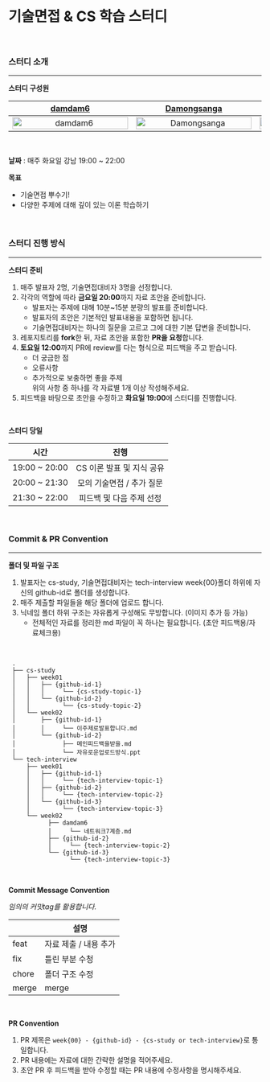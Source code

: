 # 기술면접 & CS 학습 스터디

<br>

### 스터디 소개

---

**스터디 구성원**

| [damdam6](https://github.com/damdam6) | [Damongsanga](https://github.com/Damongsanga) | [bbookng](https://github.com/bbookng) | [wonjunJ](https://github.com/wonjunJ) | [Zerotay](https://github.com/Zerotay) |
|:---:|:---:|:---:|:---:|:---:|
| <img alt="damdam6" src="https://github.com/damdam6.png" width="230" height="100%"/> | <img alt="Damongsanga" src="https://github.com/Damongsanga.png" width="230" height="100%"/> | <img alt="bbookng" src="https://github.com/bbookng.png" width="230" height="100%"/> | <img alt="wonjunJ" src="https://github.com/wonjunJ.png" width="230" height="100%"/> | <img alt="Zerotay" src="https://github.com/Zerotay.png" width="230" height="100%"/> |

<br>

**날짜** : 매주 화요일 강남 19:00 ~ 22:00

**목표**

- 기술면접 뿌수기!
- 다양한 주제에 대해 깊이 있는 이론 학습하기

<br>

### 스터디 진행 방식

---

**스터디 준비**

1. 매주 발표자 2명, 기술면접대비자 3명을 선정합니다.
2. 각각의 역할에 따라 **금요일 20:00**까지 자료 초안을 준비합니다.<br>
    - 발표자는 주제에 대해 10분~15분 분량의 발표를 준비합니다.
    - 발표자의 초안은 기본적인 발표내용을 포함하면 됩니다.
    - 기술면접대비자는 하나의 질문을 고르고 그에 대한 기본 답변을 준비합니다.
3. 레포지토리를 **fork**한 뒤, 자료 초안을 포함한 **PR을 요청**합니다.
4. **토요일 12:00**까지 PR에 review를 다는 형식으로 피드백을 주고 받습니다.
   - 더 궁금한 점
   - 오류사항
   - 추가적으로 보충하면 좋을 주제 <br>
   위의 사항 중 하나를 각 자료별 1개 이상 작성해주세요.
5. 피드백을 바탕으로 초안을 수정하고 **화요일 19:00**에 스터디를 진행합니다.

<br>

**스터디 당일**
<br>

| 시간 | 진행 |
|:--:|:--:|
| 19:00 ~ 20:00 | CS 이론 발표 및 지식 공유 |
| 20:00 ~ 21:30 | 모의 기술면접 / 추가 질문 |
| 21:30 ~ 22:00 | 피드백 및 다음 주제 선정 |


<br>

### Commit & PR Convention

---

**폴더 및 파일 구조**

1. 발표자는 cs-study, 기술면접대비자는 tech-interview week{00}폴더 하위에 자신의 github-id로 폴더를 생성합니다.
2. 매주 제출할 파일들을 해당 폴더에 업로드 합니다.
3. 닉네임 폴더 하위 구조는 자유롭게 구성해도 무방합니다. (이미지 추가 등 가능)
   - 전체적인 자료를 정리한 md 파일이 꼭 하나는 필요합니다. (초안 피드백용/자료체크용)

<br>


     
     .
     ├── cs-study
     │   ├── week01
     │   │   ├── {github-id-1}
     │   │   │     └── {cs-study-topic-1}
     │   │   └── {github-id-2}
     │   │         └── {cs-study-topic-2}
     │   └── week02
     │       ├── {github-id-1}
     │       │     └── 이주제로발표합니다.md
     │       └── {github-id-2}
     │             ├── 메인피드백을받을.md
     │             └── 자유로운업로드방식.ppt
     └── tech-interview
         ├── week01
         │   ├── {github-id-1}
         │   │     └── {tech-interview-topic-1}
         │   ├── {github-id-2}
         │   │     └── {tech-interview-topic-2}
         │   └── {github-id-3}
         │         └── {tech-interview-topic-3}
         └── week02
               ├── damdam6
               │     └── 네트워크7계층.md
               ├── {github-id-2}
               │     └── {tech-interview-topic-2}
               └── {github-id-3}
                     └── {tech-interview-topic-3}
     

<br>

**Commit Message Convention**

*임의의 커밋tag를 활용합니다.*

|             | 설명            |
| ----------- |---------------|
| feat     | 자료 제출 / 내용 추가 |
| fix      | 틀린 부분 수청      |
| chore    | 폴더 구조 수정      |
| merge    | merge         |

<br>

**PR Convention**

1. PR 제목은 `week{00} - {github-id} - {cs-study or tech-interview}`로 통일합니다.
2. PR 내용에는 자료에 대한 간략한 설명을 적어주세요.
3. 초안 PR 후 피드백을 받아 수정할 때는 PR 내용에 수정사항을 명시해주세요.
